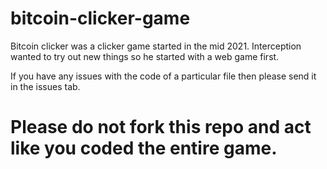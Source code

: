 # bitcoin-clicker-game

Bitcoin clicker was a clicker game started in the mid 2021. Interception wanted to try out new things so he started with a web game first.

If you have any issues with the code of a particular file then please send it in the issues tab.

# Please do not fork this repo and act like you coded the entire game.
